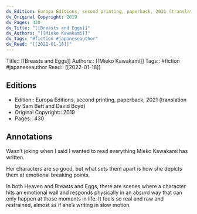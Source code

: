 ```yaml
---
dv_Edition: Europa Editions, second printing, paperback, 2021 (translation by Sam Bett and David Boyd)
dv_Original Copyright: 2019
dv_Pages: 430
dv_Title: "[[Breasts and Eggs]]"
dv_Authors: "[[Mieko Kawakami]]"
dv_Tags: "#fiction #japaneseauthor"
dv_Read: "[[2022-01-18]]"
---
```

Title:: [[Breasts and Eggs]]
Authors:: [[Mieko Kawakami]]
Tags:: #fiction #japaneseauthor 
Read:: [[2022-01-18]]

## Editions
- Edition:: Europa Editions, second printing, paperback, 2021 (translation by Sam Bett and David Boyd)
- Original Copyright:: 2019
- Pages:: 430

## Annotations

Wasn’t joking when I said I wanted to read everything Mieko Kawakami has written.   
  
Her characters are so good, but what sets them apart is how she depicts them at emotional breaking points.   
  
In both Heaven and Breasts and Eggs, there are scenes where a character hits an emotional wall and responds physically in an absurd way that can only happen at those moments in life. It feels so real and raw and restrained, almost as if she’s writing in slow motion.